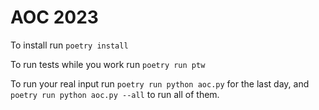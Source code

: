 AOC 2023
========

To install run
```poetry install```

To run tests while you work run
```poetry run ptw```

To run your real input run
```poetry run python aoc.py```
for the last day, and
```poetry run python aoc.py --all```
to run all of them.